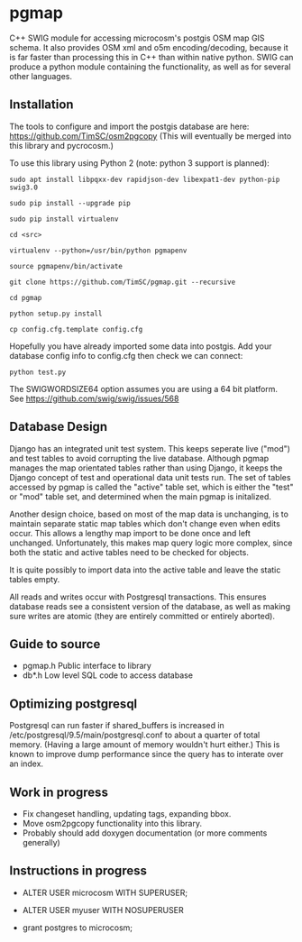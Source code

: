 pgmap
=====

C++ SWIG module for accessing microcosm's postgis OSM map GIS schema. It also provides OSM xml and o5m encoding/decoding, because it is far faster than processing this in C++ than within native python. SWIG can produce a python module containing the functionality, as well as for several other languages. 

Installation
------------

The tools to configure and import the postgis database are here: https://github.com/TimSC/osm2pgcopy (This will eventually be merged into this library and pycrocosm.)

To use this library using Python 2 (note: python 3 support is planned):

	sudo apt install libpqxx-dev rapidjson-dev libexpat1-dev python-pip swig3.0

	sudo pip install --upgrade pip

	sudo pip install virtualenv

	cd <src>

	virtualenv --python=/usr/bin/python pgmapenv

	source pgmapenv/bin/activate	

	git clone https://github.com/TimSC/pgmap.git --recursive

	cd pgmap

	python setup.py install

	cp config.cfg.template config.cfg

Hopefully you have already imported some data into postgis. Add your database config info to config.cfg then check we can connect:

	python test.py

The SWIGWORDSIZE64 option assumes you are using a 64 bit platform. See https://github.com/swig/swig/issues/568

Database Design
---------------

Django has an integrated unit test system. This keeps seperate live ("mod") and test tables to avoid corrupting the live database. Although pgmap manages the map orientated tables rather than using Django, it keeps the Django concept of test and operational data unit tests run. The set of tables accessed by pgmap is called the "active" table set, which is either the "test" or "mod" table set, and determined when the main pgmap is initalized.

Another design choice, based on most of the map data is unchanging, is to maintain separate static map tables which don't change even when edits occur. This allows a lengthy map import to be done once and left unchanged. Unfortunately, this makes map query logic more complex, since both the static and active tables need to be checked for objects.

It is quite possibly to import data into the active table and leave the static tables empty.

All reads and writes occur with Postgresql transactions. This ensures database reads see a consistent version of the database, as well as making sure writes are atomic (they are entirely committed or entirely aborted).

Guide to source
---------------

* pgmap.h Public interface to library
* db*.h Low level SQL code to access database

Optimizing postgresql
---------------------

Postgresql can run faster if shared_buffers is increased in /etc/postgresql/9.5/main/postgresql.conf to about a quarter of total memory. (Having a large amount of memory wouldn't hurt either.) This is known to improve dump performance since the query has to interate over an index.

Work in progress
----------------

* Fix changeset handling, updating tags, expanding bbox.
* Move osm2pgcopy functionality into this library.
* Probably should add doxygen documentation (or more comments generally)

Instructions in progress
------------------------

* ALTER USER microcosm WITH SUPERUSER;

* ALTER USER myuser WITH NOSUPERUSER

* grant postgres to microcosm;

